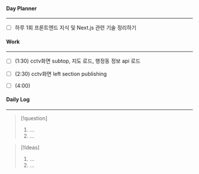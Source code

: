 
#### Day Planner
---
- [ ] 하루 1회 프론트엔드 지식 및 Next.js 관련 기술 정리하기


#### Work
---
- [ ] (1:30) cctv화면 subtop, 지도 로드, 행정동 정보 api 로드
- [ ] (2:30) cctv화면 left section publishing
- [ ] (4:00) 


#### Daily Log
---
> [!question]
> 1. ...
> 2. ...

> [!Ideas]
> 1. ...
> 2. ...



